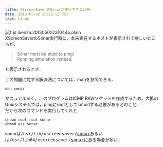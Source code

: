 ```yaml
---
title: XScreenSaverのSonarが実行できない時
date: 2013-05-02 23:11:53 JST
tags: Linux
---
```


<span itemscope itemtype="http://schema.org/Photograph"><img src="http://cdn-ak.f.st-hatena.com/images/fotolife/i/ibenza/20130502/20130502231044.png" alt="f:id:ibenza:20130502231044p:plain" title="f:id:ibenza:20130502231044p:plain" class="hatena-fotolife" itemprop="image"></span><br />
XScreenSaverのSonar実行時に，本来実在するホストが表示されて欲しいところが，

> Sonar must be etuid to ping!<br />
> Running simulation instead.
> 

と表示されるとき．

この問題に対する解決法については，manを参照できる．

```
man sonar
```

マニュアル曰く，このプログラムはICMP RAWソケットを作成するため，大抵のUnixシステムでは，pingにrootとしてsetuidする必要があるとのこと．<br />
だから次のコマンドを実行してくれと．

```
chown root:root sonar
chmod u+s sonar
```

sonarは<span style="font-family:monospace">/usr/lib/xscreensaver/<a class="keyword" href="http://d.hatena.ne.jp/keyword/sonar">sonar</a></span>あるいは<span style="font-family:monospace">/usr/lib64/xscreensaver/<a class="keyword" href="http://d.hatena.ne.jp/keyword/sonar">sonar</a></span>にある場合が多い．

